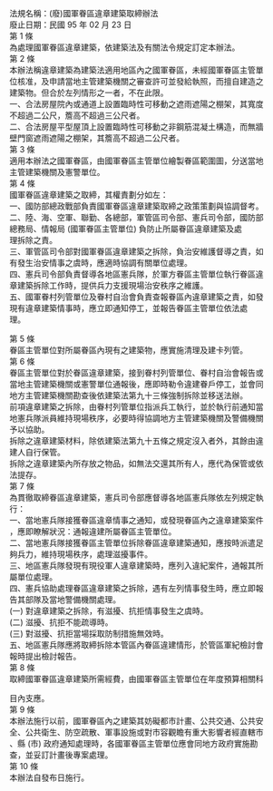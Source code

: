 法規名稱：(廢)國軍眷區違章建築取締辦法  
廢止日期：民國 95 年 02 月 23 日  
第 1 條  
為處理國軍眷區違章建築，依建築法及有關法令規定訂定本辦法。  
第 2 條  
本辦法稱違章建築為建築法適用地區內之國軍眷區，未經國軍眷區主管單  
位核准，及申請當地主管建築機關之審查許可並發給執照，而擅自建造之  
建築物。但合於左列情形之一者，不在此限。  
一、合法房屋院內或通道上設置臨時性可移動之遮雨遮陽之棚架，其寬度  
不超過二公尺，簷高不超過三公尺者。  
二、合法房屋平型屋頂上設置臨時性可移動之非鋼筋混凝土構造，而無牆  
壁門窗遮雨遮陽之棚架，其簷高不超過二公尺者。  
第 3 條  
適用本辦法之國軍眷區，由國軍眷區主管單位繪製眷區範圍圖，分送當地  
主管建築機關及憲警單位。  
第 4 條  
國軍眷區違章建築之取締，其權責劃分如左：  
一、國防部總政戰部負責國軍眷區違章建築取締之政策策劃與協調督考。  
二、陸、海、空軍、聯勤、各總部，軍管區司令部、憲兵司令部，國防部  
總務局、情報局 (國軍眷區主管單位) 負防止所屬眷區違章建築及處  
理拆除之責。  
三、軍管區司令部對國軍眷區違章建築之拆除，負治安維護督導之責，如  
有發生治安情事之虞時，應適時協調有關單位處理。  
四、憲兵司令部負責督導各地區憲兵隊，於軍方眷區主管單位執行眷區違  
章建築拆除工作時，提供兵力支援現場治安秩序之維護。  
五、國軍眷村列管單位及眷村自治會負責查報眷區內違章建築之責，如發  
現有違章建築情事時，應立即通知停工，並報告眷區主管單位依法處  
理。  


第 5 條  
眷區主管單位對所屬眷區內現有之建築物，應實施清理及建卡列管。  
第 6 條  
眷區主管單位對於眷區違章建築，接到眷村列管單位、眷村自治會報告或  
當地主管建築機關或憲警單位通報後，應即時勒令違建眷戶停工，並會同  
地方主管建築機關勘查後依建築法第九十三條強制拆除並移送法辦。  
前項違章建築之拆除，由眷村列管單位指派兵工執行，並於執行前通知當  
地憲兵隊派員維持現場秩序，必要時得協調地方主管建築機關及警備機關  
予以協助。  
拆除之違章建築材料，除依建築法第九十五條之規定沒入者外，其餘由違  
建人自行保管。  
拆除之違章建築內所存放之物品，如無法交還其所有人，應代為保管或依  
法提存。  
第 7 條  
為貫徹取締眷區違章建築，憲兵司令部應督導各地區憲兵隊依左列規定執  
行：  
一、當地憲兵隊接獲眷區違章情事之通知，或發現眷區內之違章建築案件  
，應即瞭解狀況：通報違建所屬眷區主管單位。  
二、當地憲兵隊接獲眷區主管單位拆除眷區違章建築通知，應按時派遣足  
夠兵力，維持現場秩序，處理滋擾事件。  
三、地區憲兵隊發現有現役軍人違章建築時，應列入違紀案件，通報其所  
屬單位處理。  
四、憲兵協助處理眷區違章建築之拆除，遇有左列情事發生時，應立即報  
告其部隊及當地警備機關處理。  
(一) 對違章建築之拆除，有滋擾、抗拒情事發生之虞時。  
(二) 滋擾、抗拒不能疏導時。  
(三) 對滋擾、抗拒當場採取防制措施無效時。  
五、地區憲兵隊應將取締拆除本管區內眷區違建情形，於管區軍紀檢討會  
報時提出檢討報告。  
第 8 條  
取締國軍眷區違章建築所需經費，由國軍眷區主管單位在年度預算相關科  


目內支應。  
第 9 條  
本辦法施行以前，國軍眷區內之建築其妨礙都市計畫、公共交通、公共安  
全、公共衛生、防空疏散、軍事設施或對市容觀瞻有重大影響者經直轄市  
、縣 (市) 政府通知處理時，各國軍眷區主管單位應會同地方政府實施勘  
查，並妥訂計畫後專案處理。  
第 10 條  
本辦法自發布日施行。  


